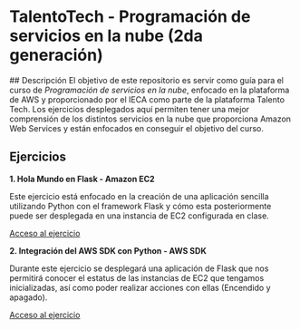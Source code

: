 # TalentoTech - Programación de servicios en la nube (2da generación)

## Descripción
El objetivo de este repositorio es servir como guía para el curso de _Programación de servicios en la nube_, enfocado en la plataforma de AWS y proporcionado por el IECA como parte de la plataforma Talento Tech.
Los ejercicios desplegados aquí permiten tener una mejor comprensión de los distintos servicios en la nube que proporciona Amazon Web Services y están enfocados en conseguir el objetivo del curso.

## Ejercicios

**1. Hola Mundo en Flask - Amazon EC2**

Este ejercicio está enfocado en la creación de una aplicación sencilla utilizando Python con el framework Flask y cómo esta posteriormente puede ser desplegada en una instancia de EC2 configurada en clase.

[Acceso al ejercicio](https://github.com/ur13l/talentotech-aws-2gen/tree/main/01-ec2/01-hello-world)

**2. Integración del AWS SDK con Python - AWS SDK**

Durante este ejercicio se desplegará una aplicación de Flask que nos permitirá conocer el estatus de las instancias de EC2 que tengamos inicializadas, así como poder realizar acciones con ellas (Encendido y apagado).

[Acceso al ejercicio](https://github.com/ur13l/talentotech-aws-2gen/tree/main/02-sdk/02-aws-sdk-app)
